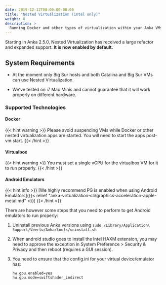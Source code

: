 ```yaml
---
date: 2019-12-12T00:00:00-00:00
title: "Nested Virtualization (intel only)"
weight: 8
description: >
  Running Docker and other types of virtualization within your Anka VMs.
---
```


Starting in Anka 2.5.0, Nested Virtualization has received a large refactor and expanded support. **It is now enabled by default.**

## System Requirements

- At the moment only Big Sur hosts and both Catalina and Big Sur VMs can use Nested Virtualization.

- We've tested on i7 Mac Minis and cannot guarantee that it will work properly on different hardware.

### Supported Technologies

#### Docker

{{< hint warning >}}
Please avoid suspending VMs while Docker or other nested virtualization apps are started. You will need to start the apps post-vm start.
{{< /hint >}}

#### Virtualbox

{{< hint warning >}}
You must set a single vCPU for the virtualbox VM for it to run properly.
{{< /hint >}}

#### Android Emulators

{{< hint info >}}
[We highly recommend PG is enabled when using Android Emulators]({{< relref "anka-virtualization-cli/graphics-acceleration-apple-metal.md" >}})
{{< /hint >}}

There are however some steps that you need to perform to get Android emulators to run properly:

1. Uninstall previous Anka versions using `sudo /Library/Application\ Support/Veertu/Anka/tools/uninstall.sh`
2. When android studio goes to install the intel HAXM extension, you may need to approve the exception in System Preference > Security & Privacy and then reboot (requires a GUI session).
3. You need to ensure that the config.ini for your virtual device/emulator has:

    ```shell
    hw.gpu.enabled=yes
    hw.gpu.mode=swiftshader_indirect
    ```
